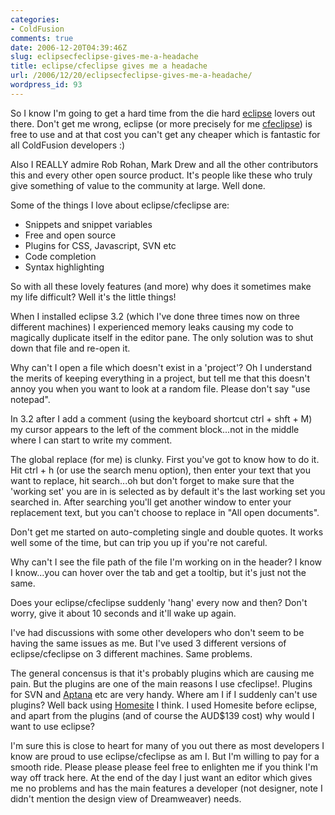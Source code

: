 ```yaml
---
categories:
- ColdFusion
comments: true
date: 2006-12-20T04:39:46Z
slug: eclipsecfeclipse-gives-me-a-headache
title: eclipse/cfeclipse gives me a headache
url: /2006/12/20/eclipsecfeclipse-gives-me-a-headache/
wordpress_id: 93
---
```


So I know I'm going to get a hard time from the die hard [eclipse](http://www.eclipse.org/) lovers out there. Don't get me wrong, eclipse (or more precisely for me [cfeclipse](http://www.cfeclipse.org/)) is free to use and at that cost you can't get any cheaper which is fantastic for all ColdFusion developers :)

Also I REALLY admire Rob Rohan, Mark Drew and all the other contributors this and every other open source product. It's people like these who truly give something of value to the community at large. Well done.

Some of the things I love about eclipse/cfeclipse are:
	
  * Snippets and snippet variables
  * Free and open source
  * Plugins for CSS, Javascript, SVN etc
  * Code completion
  * Syntax highlighting


So with all these lovely features (and more) why does it sometimes make my life difficult? Well it's the little things!

When I installed eclipse 3.2 (which I've done three times now on three different machines) I experienced memory leaks causing my code to magically duplicate itself in the editor pane. The only solution was to shut down that file and re-open it.

Why can't I open a file which doesn't exist in a 'project'? Oh I understand the merits of keeping everything in a project, but tell me that this doesn't annoy you when you want to look at a random file. Please don't say "use notepad".

In 3.2 after I add a comment (using the keyboard shortcut ctrl + shft + M)  my cursor appears to the left of the comment block...not in the middle where I can start to write my comment.

The global replace (for me) is clunky. First you've got to know how to do it. Hit ctrl + h (or use the search menu option), then enter your text that you want to replace, hit search...oh but don't forget to make sure that the 'working set' you are in is selected as by default it's the last working set you searched in. After searching you'll get another window to enter your replacement text, but you can't choose to replace in "All open documents".

Don't get me started on auto-completing single and double quotes. It works well some of the time, but can trip you up if you're not careful.

Why can't I see the file path of the file I'm working on in the header? I know I know...you can hover over the tab and get a tooltip, but it's just not the same.

Does your eclipse/cfeclipse suddenly 'hang' every now and then? Don't worry, give it about 10 seconds and it'll wake up again.

I've had discussions with some other developers who don't seem to be having the same issues as me. But I've used 3 different versions of eclipse/cfeclipse on 3 different machines. Same problems.

The general concensus is that it's probably plugins which are causing me pain. But the plugins are one of the main reasons I use cfeclipse!. Plugins for SVN and [Aptana](http://www.aptana.com/) etc are very handy. Where am I if I suddenly can't use plugins? Well back using [Homesite](http://www.adobe.com/products/homesite/) I think. I used Homesite before eclipse, and apart from the plugins (and of course the AUD$139 cost) why would I want to use eclipse?

I'm sure this is close to heart for many of you out there as most developers I know are proud to use eclipse/cfeclipse as am I. But I'm willing to pay for a smooth ride. Please please please feel free to enlighten me if you think I'm way off track here. At the end of the day I just want an editor which gives me no problems and has the main features a developer (not designer, note I didn't mention the design view of Dreamweaver) needs.
